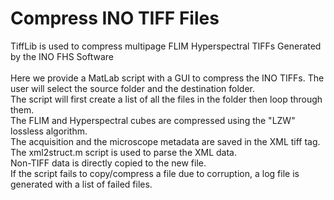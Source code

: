 # Compress INO TIFF Files
TiffLib is used to compress multipage FLIM Hyperspectral TIFFs Generated by the INO FHS Software
<br><br>
Here we provide a MatLab script with a GUI to compress the INO TIFFs.
The user will select the source folder and the destination folder.<br>
The script will first create a list of all the files in the folder then loop through them. <br>
The FLIM and Hyperspectral cubes are compressed using the "LZW" lossless algorithm.<br>
The acquisition and the microscope metadata are saved in the XML tiff tag.<br>
The xml2struct.m script is used to parse the XML data.<br>
Non-TIFF data is directly copied to the new file.<br>
If the script fails to copy/compress a file due to corruption, a log file is generated with a list of failed files. 
